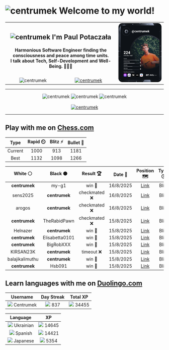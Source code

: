 <h1>
  <img
    src="https://emojis.slackmojis.com/emojis/images/1531849430/4246/blob-sunglasses.gif"
    width="30"
    alt="centrumek"
  />
  Welcome to my world!
</h1>

<table>
  <tbody>
    <tr>
      <td align="center" width="70%" colspan="2">
        <h2>
          <img
            src="https://raw.githubusercontent.com/MartinHeinz/MartinHeinz/master/wave.gif"
            width="30px"
            alt="centrumek"
          />
          I'm Paul Potaczała
        </h2>
        <h4>
          Harmonious Software Engineer finding the consciousness and peace among time units.
          <br/>
          I talk about Tech, Self-Development and Well-Being. 🌿🧘🚀
        </h4>
      </td>
      <td width="30%" rowspan="2">
        <a href="https://app.daily.dev/centrumek">
          <img
            src="./devcard.svg"
            alt="centrumek"
          />
        </a>
      </td>
    </tr>
    <tr align="center">
      <td>
        <img
          src="https://komarev.com/ghpvc/?username=centrumek&label=visitors&color=0e75b6&style=flat"
          alt="centrumek"
        >
      </td>
      <td>
        <a href="https://stackoverflow.com/users/14496012/centrumek">
          <img
            src="https://stackoverflow.com/users/flair/14496012.png?theme=dark"
            alt="centrumek"
          >
        </a>
      </td>
    </tr>
  </tbody>
</table>

---
<div align="center">
  <img 
    src="https://github-readme-stats.vercel.app/api?username=centrumek&show_icons=true&count_private=true&theme=dark&hide_border=true&hide=issues,contribs&bg_color=00000000"
    alt="centrumek"
  />
  <img
    src="https://github-readme-stats.vercel.app/api/top-langs/?username=centrumek&layout=compact&hide_border=true&theme=dark&bg_color=00000000&langs_count=6&exclude_repo=air-statistic-app"
    alt="centrumek"
  />
  <img 
    src="https://github-readme-streak-stats.herokuapp.com?user=centrumek&theme=dark&hide_border=true&background=FFFFFF00"
    alt="centrumek"
  />
  <br/>
  <br/>
  <a href="https://www.buymeacoffee.com/centrumek">
    <img
      src="https://cdn.buymeacoffee.com/buttons/v2/default-orange.png"
      height="50"
      width="210"
      alt="centrumek"
    />
  </a>
</div>

---

## Play with me on [Chess.com](https://www.chess.com/member/centrumek)

<div align="center">
<!--START_SECTION:chessStats-->
<!-- Automatically generated with https://github.com/Balastrong/chess-stats-action -->

| Type | Rapid ⏲️ | Blitz ⚡ | Bullet 🔫 |
|:---:|:---:|:---:|:---:|
| Current | 1000 | 913 | 1181 |
| Best | 1132 | 1098 | 1266 |

| White ⚪ | Black ⚫ | Result 🏆 | Date 📅 | Position 🗺️ | Type 🕕 |
|:---:|:---:|:---:|:---:|:---:|:---:|
| **centrumek** | my-g1 | win 🥇 | 16/8/2025 | <a href="http://www.ee.unb.ca/cgi-bin/tervo/fen.pl?select=8/1p3ppp/2p1bk2/4Q3/2R3P1/P6P/3K4/4R3 b - - 2 43">Link</a> | Blitz |
| sens2025 | **centrumek** | checkmated ❌ | 16/8/2025 | <a href="http://www.ee.unb.ca/cgi-bin/tervo/fen.pl?select=1R6/8/2pr3r/2k5/2Q3nq/3P4/PPP3P1/5RK1 b - - 11 34">Link</a> | Blitz |
| arogos | **centrumek** | checkmated ❌ | 16/8/2025 | <a href="http://www.ee.unb.ca/cgi-bin/tervo/fen.pl?select=3r1k2/4bQ2/3p3r/2p1q2p/2PpP2P/1N1PnRP1/PP2B1P1/R5K1 b - - 0 24">Link</a> | Blitz |
| **centrumek** | TheRabidPawn | checkmated ❌ | 15/8/2025 | <a href="http://www.ee.unb.ca/cgi-bin/tervo/fen.pl?select=8/p1P5/8/8/8/6bp/4k3/1q4K1 w - - 0 56">Link</a> | Blitz |
| Helnazer | **centrumek** | win 🥇 | 15/8/2025 | <a href="http://www.ee.unb.ca/cgi-bin/tervo/fen.pl?select=3rkb1r/3n3p/3p4/2p1pq2/Pp6/1P6/N2P1PPP/R1B2RK1 w k - 0 22">Link</a> | Blitz |
| **centrumek** | Elisabetta0101 | win 🥇 | 15/8/2025 | <a href="http://www.ee.unb.ca/cgi-bin/tervo/fen.pl?select=5r2/1p3P2/p3N2R/3p2P1/P4Rk1/1P1r4/7K/8 b - - 8 38">Link</a> | Blitz |
| **centrumek** | BigRobXXX | win 🥇 | 15/8/2025 | <a href="http://www.ee.unb.ca/cgi-bin/tervo/fen.pl?select=r4k2/p4ppp/2p1p3/4P3/P2PpP2/1P1b4/6PP/R1R3K1 w - - 1 21">Link</a> | Blitz |
| KIRSAN23K | **centrumek** | timeout ❌ | 15/8/2025 | <a href="http://www.ee.unb.ca/cgi-bin/tervo/fen.pl?select=6k1/6p1/8/P7/P3p2r/3p4/3B1PRP/3R3K b - - 0 39">Link</a> | Blitz |
| balajikalimuthu | **centrumek** | win 🥇 | 15/8/2025 | <a href="http://www.ee.unb.ca/cgi-bin/tervo/fen.pl?select=3rkn2/4p3/2p5/1p1p3q/8/1PP5/PK4Qp/8 w - - 2 37">Link</a> | Blitz |
| **centrumek** | Hsb091 | win 🥇 | 15/8/2025 | <a href="http://www.ee.unb.ca/cgi-bin/tervo/fen.pl?select=N4b1r/pp1k1ppp/4p3/8/5Pn1/4P2P/PPP3P1/R1B1K2R b KQ - 0 14">Link</a> | Blitz |

<!--END_SECTION:chessStats-->
</div>

## Learn languages with me on [Duolingo.com](https://www.duolingo.com/profile/Centrumek)

<div align="center">
<!--START_SECTION:duolingoStats-->
<!-- Automatically generated with https://github.com/centrumek/duolingo-readme-stats-->

| Username | Day Streak | Total XP |
|:---:|:---:|:---:|
| <img src="https://raw.githubusercontent.com/centrumek/duolingo-readme-stats/main/assets/duolingo.png" height="12"> Centrumek | <img src="https://raw.githubusercontent.com/centrumek/duolingo-readme-stats/main/assets/streakinactive.svg" height="12"> 837 | <img src="https://raw.githubusercontent.com/centrumek/duolingo-readme-stats/main/assets/xp.svg" height="12"> 34455 | <img src="https://raw.githubusercontent.com/centrumek/duolingo-readme-stats/main/assets/xp.svg" height="12"> 0 |

| Language | XP |
|:---:|:---:|
| <img src="https://raw.githubusercontent.com/centrumek/duolingo-readme-stats/main/assets/langs/ukrainian.svg" height="12"> Ukrainian | <img src="https://raw.githubusercontent.com/centrumek/duolingo-readme-stats/main/assets/xp.svg" height="12"> 14645 |
| <img src="https://raw.githubusercontent.com/centrumek/duolingo-readme-stats/main/assets/langs/spanish.svg" height="12"> Spanish | <img src="https://raw.githubusercontent.com/centrumek/duolingo-readme-stats/main/assets/xp.svg" height="12"> 14421 |
| <img src="https://raw.githubusercontent.com/centrumek/duolingo-readme-stats/main/assets/langs/japanese.svg" height="12"> Japanese | <img src="https://raw.githubusercontent.com/centrumek/duolingo-readme-stats/main/assets/xp.svg" height="12"> 5354 |

<!--END_SECTION:duolingoStats-->
</div>
<!--
**centrumek/centrumek** is a ✨ _special_ ✨ repository because its `README.md` (this file) appears on your GitHub profile.

Here are some ideas to get you started:

- 🔭 I’m currently working on ...
- 🌱 I’m currently learning ...
- 👯 I’m looking to collaborate on ...
- 🤔 I’m looking for help with ...
- 💬 Ask me about ...
- 📫 How to reach me: ...
- 😄 Pronouns: ...
- ⚡ Fun fact: ...
-->
